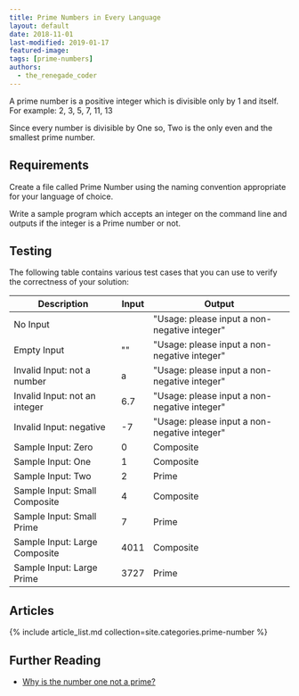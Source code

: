 ```yaml
---
title: Prime Numbers in Every Language
layout: default
date: 2018-11-01
last-modified: 2019-01-17
featured-image:
tags: [prime-numbers]
authors:
  - the_renegade_coder
---
```


A prime number is a positive integer which is divisible only by 1 and itself.
For example: 2, 3, 5, 7, 11, 13

Since every number is divisible by One so, Two is the only even and the
smallest prime number.

## Requirements

Create a file called Prime Number using the naming
convention appropriate for your language of choice.

Write a sample program which accepts an integer on the command line
and outputs if the integer is a Prime number or not.

## Testing

The following table contains various test cases that you can use to verify the 
correctness of your solution:

| Description | Input | Output |
|--------------|-------|--------|
| No Input | | "Usage: please input a non-negative integer" |
| Empty Input | "" | "Usage: please input a non-negative integer" |
| Invalid Input: not a number | a | "Usage: please input a non-negative integer" |
| Invalid Input: not an integer | 6.7 | "Usage: please input a non-negative integer" |
| Invalid Input: negative | -7  | "Usage: please input a non-negative integer" |
| Sample Input: Zero | 0 | Composite |
| Sample Input: One | 1 | Composite |
| Sample Input: Two | 2 | Prime |
| Sample Input: Small Composite | 4 | Composite |
| Sample Input: Small Prime | 7 | Prime |
| Sample Input: Large Composite | 4011 | Composite |
| Sample Input: Large Prime | 3727 | Prime |

## Articles

{% include article_list.md collection=site.categories.prime-number %}

## Further Reading

- [Why is the number one not a prime?][2]

[1]: #requirements
[2]: https://primes.utm.edu/notes/faq/one.html
